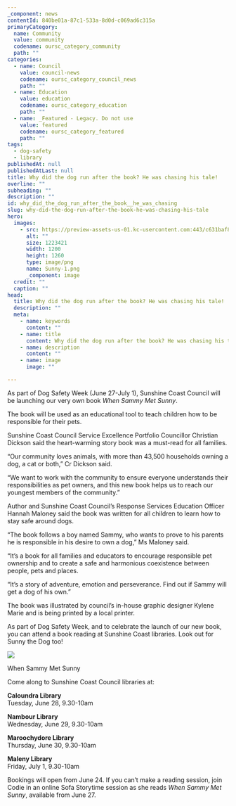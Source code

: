 ```yaml
---
_component: news
contentId: 840be01a-87c1-533a-8d0d-c069ad6c315a
primaryCategory:
  name: Community
  value: community
  codename: oursc_category_community
  path: ""
categories:
  - name: Council
    value: council-news
    codename: oursc_category_council_news
    path: ""
  - name: Education
    value: education
    codename: oursc_category_education
    path: ""
  - name: _Featured - Legacy. Do not use
    value: featured
    codename: oursc_category_featured
    path: ""
tags:
  - dog-safety
  - library
publishedAt: null
publishedAtLast: null
title: Why did the dog run after the book? He was chasing his tale!
overline: ""
subheading: ""
description: ""
id: why_did_the_dog_run_after_the_book__he_was_chasing
slug: why-did-the-dog-run-after-the-book-he-was-chasing-his-tale
hero:
  images:
    - src: https://preview-assets-us-01.kc-usercontent.com:443/c631baf8-1b46-001f-580c-d0001b68b4a8/6fff11fd-f388-4d74-9bed-1deb5faa5a83/Sunny-1.png
      alt: ""
      size: 1223421
      width: 1200
      height: 1260
      type: image/png
      name: Sunny-1.png
      _component: image
  credit: ""
  caption: ""
head:
  title: Why did the dog run after the book? He was chasing his tale!
  description: ""
  meta:
    - name: keywords
      content: ""
    - name: title
      content: Why did the dog run after the book? He was chasing his tale!
    - name: description
      content: ""
    - name: image
      image: ""

---
```

As part of Dog Safety Week (June 27-July 1), Sunshine Coast Council will be launching our very own book *When Sammy Met Sunny*.

The book will be used as an educational tool to teach children how to be responsible for their pets.

Sunshine Coast Council Service Excellence Portfolio Councillor Christian Dickson said the heart-warming story book was a must-read for all families.

“Our community loves animals, with more than 43,500 households owning a dog, a cat or both,” Cr Dickson said.

“We want to work with the community to ensure everyone understands their responsibilities as pet owners, and this new book helps us to reach our youngest members of the community.”

Author and Sunshine Coast Council’s Response Services Education Officer Hannah Maloney said the book was written for all children to learn how to stay safe around dogs.

“The book follows a boy named Sammy, who wants to prove to his parents he is responsible in his desire to own a dog,” Ms Maloney said.

“It’s a book for all families and educators to encourage responsible pet ownership and to create a safe and harmonious coexistence between people, pets and places.

“It’s a story of adventure, emotion and perseverance. Find out if Sammy will get a dog of his own.”

The book was illustrated by council’s in-house graphic designer Kylene Marie and is being printed by a local printer.

As part of Dog Safety Week, and to celebrate the launch of our new book, you can attend a book reading at Sunshine Coast libraries. Look out for Sunny the Dog too!

![](https://preview-assets-us-01.kc-usercontent.com:443/c631baf8-1b46-001f-580c-d0001b68b4a8/df05133f-2834-4749-bdec-24f4e42c6d08/When-Sammy-Met-Sunny-3-983x1024.jpg)

When Sammy Met Sunny

Come along to Sunshine Coast Council libraries at:

**Caloundra Library**\
Tuesday, June 28, 9.30-10am

**Nambour Library**\
Wednesday, June 29, 9.30-10am

**Maroochydore Library**\
Thursday, June 30, 9.30-10am

**Maleny Library**\
Friday, July 1, 9.30-10am

Bookings will open from June 24. If you can’t make a reading session, join Codie in an online Sofa Storytime session as she reads *When Sammy Met Sunny*, available from June 27.

